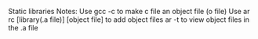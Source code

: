 Static libraries
Notes:
Use gcc -c to make c file an object file (o file)
Use ar rc [library(.a file)] [object file] to add object files
ar -t to view object files in the .a file
